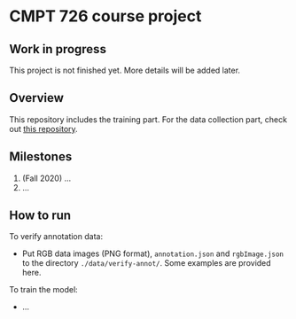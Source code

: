 # CMPT 726 course project
## Work in progress
This project is not finished yet. More details will be added later.

## Overview
This repository includes the training part. For the data collection part, check out [this repository](https://github.com/chenjshihchieh/Unity-data-collection).

## Milestones
1. (Fall 2020) ...
2. ...

## How to run
To verify annotation data:
- Put RGB data images (PNG format), `annotation.json` and `rgbImage.json` to the directory `./data/verify-annot/`. Some examples are provided here.

To train the model:
- ...